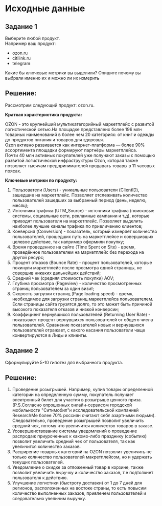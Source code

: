 # Исходные данные

## Задание 1
Выберите любой продукт.<br>
Например ваш продукт:
- ozon.ru
- citilink.ru
- telegram

Какие бы ключевые метрики вы выделили? Опишите почему вы выбрали именно их и можно ли их измерить

## Решение:

Рассмотрим следующий продукт: ozon.ru.<br>

**Краткая характеристика продукта:** 

OZON - это крупнейший мультикатегорийный маркетплейс с развитой логистической сетью.На площадке представлено более 196 млн товарных наименований в более чем 20 категориях: от книг и одежды до продуктов питания и товаров для здоровья.<br> 
Ozon активно развивается как интернет-платформа — более 90% ассортимента площадки формируют партнёры маркетплейса.<br>
Почти 40 млн активных покупателей уже получают заказы с помощью развитой логистической инфраструктуры Ozon, которая также позволяет тысячам предпринимателей продавать товары в 11 часовых поясах. 

**Ключевые метрики по продукту:**

1. Пользователи (Users) - уникальные пользователи (ClientID), зашедшие на маркетплейс. Позволяет отслеживать количество пользователей зашедших за выбранный период (день, неделю, месяц);
2. Источники трафика (UTM_Source) - источники трафика (поисковые системы, социальные сети, рекламные кампании и т.д), которые приводят пользователя на маркетплейс. Позволяет выделить наиболее лучшие каналы трафика по привличению клиентов;
3. Конверсия (Conversion)  -   показатель, который измеряет количество пользователей, прошедших путь на маркетплейсе и совершивших целевое действие, так например оформили покупку;
4. Время проведенное на сайте (Time Spent on Site) - время, проведённое пользователем на маркетплейс без перехода на другой ресурс;
5. Процент отказов (Bounce Rate) - процент пользователей, которые покинули маркетплейс после просмотра одной страницы, не совершив никаких дальнейших действий;
6. Средний чек (средняя стоимость покупки) AOV;
7. Глубина просмотра (Pageview) - количество просмотренных страниц пользователем за один визит;
8. Скорость загрузки страниц (Page loading speed)  - время, необходимое для загрузки страниц маркетплейса пользователем. Если страницы сайта грузятся долго, то это может быть причиной высокого показателя отказов и низкой конверсии;
9. Коэффициент вернувшихся пользователей (Returning User Rate) - показывает процент вернувшихся пользователей от общего числа пользователей. Сравнение показателей новых и вернувшихся пользователей отражает, с какого касания пользователи чаще конвертируются в Лиды и клиенты.

## Задание 2
Сформулируйте 5-10 гипотез для выбранного продукта.

## Решение:

1. Проведение розыгрышей. Например, купив товары определенной категории на определенную сумму, покупатель получает электронный билет для участия в розыгрыше ценного приза. (P.S.Согласно опрошенных онлайн-сервисом городской мобильности "Ситимобил"и исследовательской компанией ResearchMe более 70% россиян считают себя азартными людьми). Следовательно, проведение розыгрышей позволит увеличить средний чек, потому что увеличится количество товаров в заказе.
2. Усовершенствование системы уведомлений о проведение распродаж приуроченных к какомо-либо празднику (событию) позволит увеличить средний чек от пользователя, так как увеличится количество заказов.
3. Расширение товарных категорий на OZON позволит увеличить не только количество пользователей макретплейсом, но и удержать текущих пользователей.
4. Уведомление о скидке за отложенный товар в корзине, также позволит увеличить выручку и количество заказов, т.е подтолкнет пользователя к действию.
5. Улучшение логистики (быстроту доставки) от 1 до 7 дней для регионов, расположенных на востоке страны, то есть повысим количество выполненных заказов, привлечем пользователей и следовательно увеличим выручку.
